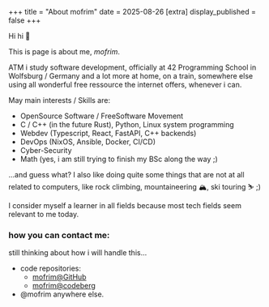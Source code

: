 +++
title = "About mofrim"
date = 2025-08-26
[extra]
display_published = false
+++

Hi hi 👋

This is page is about me, *mofrim*.

ATM i study software development, officially at 42 Programming School in
Wolfsburg / Germany and a lot more at home, on a train, somewhere else using all
wonderful free ressource the internet offers, whenever i can.

May main interests / Skills are:

- OpenSource Software / FreeSoftware Movement
- C / C++ (in the future Rust), Python, Linux system programming
- Webdev (Typescript, React, FastAPI, C++ backends)
- DevOps (NixOS, Ansible, Docker, CI/CD)
- Cyber-Security
- Math (yes, i am still trying to finish my BSc along the way ;)

...and guess what? I also like doing quite some things that are not at all
related to computers, like rock climbing, mountaineering 🏔️, ski touring ⛷ ;)


I consider myself a learner in all fields because most tech fields seem relevant
to me today.

### how you can contact me:

still thinking about how i will handle this...

- code repositories:
    - [mofrim@GitHub](https://github.com/mofrim)
    - [mofrim@codeberg](https://codeberg.org/mofrim)
- @mofrim anywhere else.
